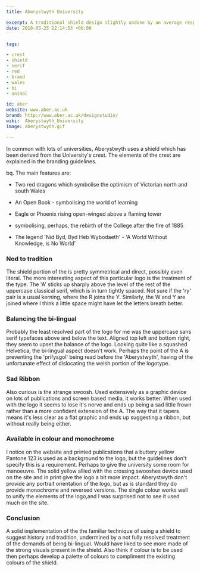 ```yaml
---
title: Aberystwyth University

excerpt: A traditional shield design slightly undone by an average response to the challenge of designing bi-lingually.
date: 2010-03-25 22:14:53 +00:00


tags:

- crest
- shield
- serif
- red
- brand
- wales
- bi
- animal

id: aber
website: www.aber.ac.uk
brand: http://www.aber.ac.uk/designstudio/
wiki:  Aberystwyth_University
image: aberystwyth.gif

---
```


In common with lots of universities, Aberystwyth uses a shield which has been derived from the University's crest. The elements of the crest are explained in the branding guidelines.

<!-- more -->

bq. The main features are:

*   Two red dragons which symbolise the optimism of Victorian
north and south Wales

*   An Open Book - symbolising the world of learning

*   Eagle or Phoenix rising open-winged above a flaming tower

*   symbolising, perhaps, the rebirth of the College after the
fire of 1885

*   The legend 'Nid Byd, Byd Heb Wybodaeth' - 'A World Without
Knowledge, is No World’

### Nod to tradition

The shield portion of the is pretty symmetrical and direct, possibly even literal. The more interesting aspect of this particular logo is the treatment of the type. The 'A' sticks up sharply above the level of the rest of the uppercase classical serif, which is in turn tightly spaced. Not sure if the 'ry' pair is a usual kerning, where the R joins the Y. Similarly, the W and Y are joined where I think a little space might have let the letters breath better.

### Balancing the bi-lingual

Probably the least resolved part of the logo for me was the uppercase sans serif typefaces above and below the text. Aligned top left and bottom right, they seem to upset the balance of the logo. Looking quite like a squashed Helvetica, the bi-lingual aspect doesn't work. Perhaps the point of the A is preventing the 'prifysgol' being read before the 'Aberystwyth', having of the unfortunate effect of dislocating the welsh portion of the logotype.

### Sad Ribbon

Also curious is the strange swoosh. Used extensively as a graphic device on lots of publications and screen based media, it works better. When used with the logo it seems to lose it's nerve and ends up being a sad little frown rather than a more confident extension of the A. The way that it tapers means it's less clear as a flat graphic and ends up suggesting a ribbon, but without really being either.

### Available in colour and monochrome

I notice on the website and printed publications that a buttery yellow Pantone 123 is used as a background to the logo, but the guidelines don't specify this is a requirement. Perhaps to give the university some room for manoeuvre. The solid yellow allied with the crossing swooshes device used on the site and in print give the logo a bit more impact. Aberystwyth don't provide any portrait orientation of the logo, but as is standard they do provide monochrome and reversed versions. The single colour works well to unify the elements of the logo,and I was surprised not to see it used much on the site.

### Conclusion

A solid implementation of the the familiar technique of using a shield to suggest history and tradition, undermined by a not fully resolved treatment of the demands of being bi-lingual. Would have liked to see more made of the strong visuals present in the shield. Also think if colour is to be used then perhaps develop a palette of colours to compliment the existing colours of the shield.
